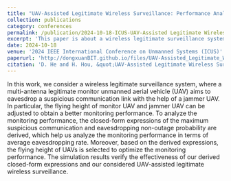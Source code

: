 ```yaml
---
title: "UAV-Assisted Legitimate Wireless Surveillance: Performance Analysis and Optimization"
collection: publications
category: conferences
permalink: /publication/2024-10-18-ICUS-UAV-Assisted Legitimate Wireless Surveillance Performance Analysis and Optimization-number-12
excerpt: 'This paper is about a wireless legitimate surveillance system, where a multi-antenna legitimate monitor unmanned aerial vehicle (UAV) aims to eavesdrop a suspicious communication link with the help of a jammer UAV.'
date: 2024-10-18
venue: '2024 IEEE International Conference on Unmanned Systems (ICUS)'
paperurl: 'http://dongxuanBIT.github.io/files/UAV-Assisted_Legitimate_Wireless_Surveillance_Performance_Analysis_and_Optimization.pdf'
citation: 'D. He and H. Hou, &quot;UAV-Assisted Legitimate Wireless Surveillance: Performance Analysis and Optimization,&quot; in <i>Proc. 2024 IEEE International Conference on Unmanned Systems (ICUS)</i>, Nanjing, China, 2024, pp. 1975-1979.'
---
```


In this work, we consider a wireless legitimate surveillance system, where a multi-antenna legitimate monitor unmanned aerial vehicle (UAV) aims to eavesdrop a suspicious communication link with the help of a jammer UAV. In particular, the flying height of monitor UAV and jammer UAV can be adjusted to obtain a better monitoring performance. To analyze the monitoring performance, the closed-form expressions of the maximum suspicious communication and eavesdropping non-outage probability are derived, which help us analyze the monitoring performance in terms of average eavesdropping rate. Moreover, based on the derived expressions, the flying height of UAVs is selected to optimize the monitoring performance. The simulation results verify the effectiveness of our derived closed-form expressions and our considered UAV-assisted legitimate wireless surveillance.